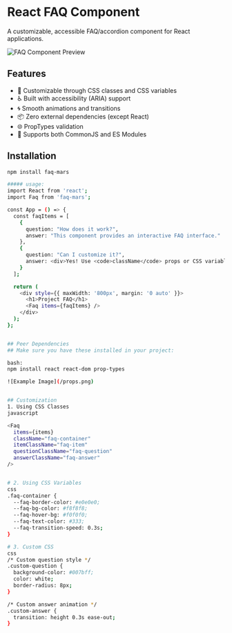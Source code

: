 # React FAQ Component

A customizable, accessible FAQ/accordion component for React applications.

![FAQ Component Preview](https://via.placeholder.com/800x400.png?text=FAQ+Component+Preview)

## Features

- 🎨 Customizable through CSS classes and CSS variables
- ♿ Built with accessibility (ARIA) support
- 🌀 Smooth animations and transitions
- 📦 Zero external dependencies (except React)
- 🌐 PropTypes validation
- 🧩 Supports both CommonJS and ES Modules

## Installation

```bash
npm install faq-mars

##### usage:
import React from 'react';
import Faq from 'faq-mars';

const App = () => {
  const faqItems = [
    {
      question: "How does it work?",
      answer: "This component provides an interactive FAQ interface."
    },
    {
      question: "Can I customize it?",
      answer: <div>Yes! Use <code>className</code> props or CSS variables.</div>
    }
  ];

  return (
    <div style={{ maxWidth: '800px', margin: '0 auto' }}>
      <h1>Project FAQ</h1>
      <Faq items={faqItems} />
    </div>
  );
};


## Peer Dependencies
## Make sure you have these installed in your project:

bash:
npm install react react-dom prop-types

![Example Image](/props.png)


## Customization
1. Using CSS Classes
javascript

<Faq
  items={items}
  className="faq-container"
  itemClassName="faq-item"
  questionClassName="faq-question"
  answerClassName="faq-answer"
/>


# 2. Using CSS Variables
css
.faq-container {
  --faq-border-color: #e0e0e0;
  --faq-bg-color: #f8f8f8;
  --faq-hover-bg: #f0f0f0;
  --faq-text-color: #333;
  --faq-transition-speed: 0.3s;
}

# 3. Custom CSS
css
/* Custom question style */
.custom-question {
  background-color: #007bff;
  color: white;
  border-radius: 8px;
}

/* Custom answer animation */
.custom-answer {
  transition: height 0.3s ease-out;
}



